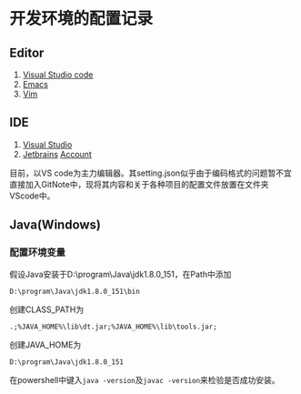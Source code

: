 # 开发环境的配置记录
## Editor
1. [Visual Studio code](https://code.visualstudio.com/)
2. [Emacs](http://www.gnu.org/software/emacs/)
3. [Vim](http://www.vim.org/)
## IDE
1. [Visual Studio](https://www.visualstudio.com/zh-hans/vs/)
2. [Jetbrains](https://www.jetbrains.com/) [Account](https://account.jetbrains.com/licenses)

目前，以VS code为主力编辑器。其setting.json似乎由于编码格式的问题暂不宜直接加入GitNote中，现将其内容和关于各种项目的配置文件放置在文件夹VScode中。
## Java(Windows)
### 配置环境变量
假设Java安装于D:\program\Java\jdk1.8.0_151，在Path中添加

    D:\program\Java\jdk1.8.0_151\bin

创建CLASS_PATH为

    .;%JAVA_HOME%\lib\dt.jar;%JAVA_HOME%\lib\tools.jar;

创建JAVA_HOME为

    D:\program\Java\jdk1.8.0_151

在powershell中键入`java -version`及`javac -version`来检验是否成功安装。